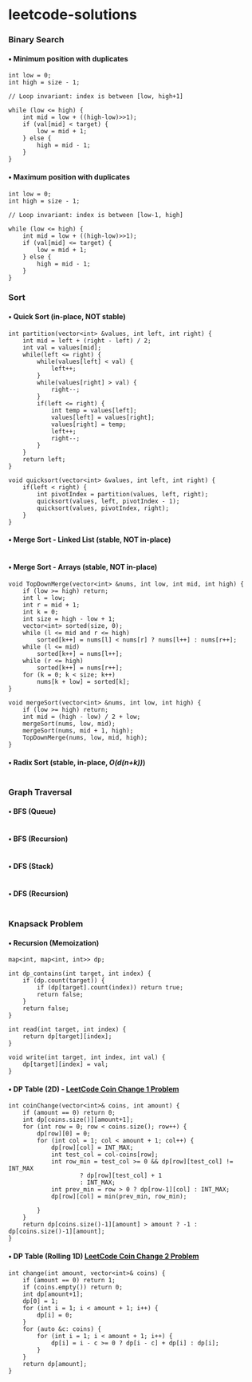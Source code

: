 # leetcode-solutions

### Binary Search

#### • Minimum position with duplicates
```
int low = 0;
int high = size - 1;

// Loop invariant: index is between [low, high+1]

while (low <= high) {
    int mid = low + ((high-low)>>1);
    if (val[mid] < target) {
        low = mid + 1;
    } else {
        high = mid - 1;
    }
}
```

#### • Maximum position with duplicates
```
int low = 0;
int high = size - 1;

// Loop invariant: index is between [low-1, high]

while (low <= high) { 
    int mid = low + ((high-low)>>1);
    if (val[mid] <= target) {
        low = mid + 1;
    } else {
        high = mid - 1;
    }
}
```

### Sort

#### • Quick Sort (in-place, NOT stable)
```
int partition(vector<int> &values, int left, int right) {
    int mid = left + (right - left) / 2;
    int val = values[mid];
    while(left <= right) {
        while(values[left] < val) {
            left++;
        }
        while(values[right] > val) {
            right--;
        }
        if(left <= right) {
            int temp = values[left];
            values[left] = values[right];
            values[right] = temp;
            left++;
            right--;
        }
    }
    return left;
}

void quicksort(vector<int> &values, int left, int right) {
    if(left < right) {
        int pivotIndex = partition(values, left, right);
        quicksort(values, left, pivotIndex - 1);
        quicksort(values, pivotIndex, right);
    }
}
```
#### • Merge Sort - Linked List (stable, NOT in-place)
```
```
#### • Merge Sort - Arrays (stable, NOT in-place)
```
void TopDownMerge(vector<int> &nums, int low, int mid, int high) {
    if (low >= high) return;
    int l = low;
    int r = mid + 1;
    int k = 0;
    int size = high - low + 1;
    vector<int> sorted(size, 0);
    while (l <= mid and r <= high)
        sorted[k++] = nums[l] < nums[r] ? nums[l++] : nums[r++];
    while (l <= mid) 
        sorted[k++] = nums[l++];
    while (r <= high) 
        sorted[k++] = nums[r++];
    for (k = 0; k < size; k++)
        nums[k + low] = sorted[k];
}

void mergeSort(vector<int> &nums, int low, int high) {
    if (low >= high) return;
    int mid = (high - low) / 2 + low;
    mergeSort(nums, low, mid);
    mergeSort(nums, mid + 1, high);
    TopDownMerge(nums, low, mid, high);
}
```
#### • Radix Sort (stable, in-place, _O(d(n+k))_)
```
```
### Graph Traversal

#### • BFS (Queue)
```
```
#### • BFS (Recursion)
```
```
#### • DFS (Stack)
```
```
#### • DFS (Recursion)
```
```
### Knapsack Problem
#### • Recursion (Memoization)
```
map<int, map<int, int>> dp;
    
int dp_contains(int target, int index) {
    if (dp.count(target)) {
        if (dp[target].count(index)) return true;
        return false;
    }
    return false;
}

int read(int target, int index) {
    return dp[target][index];
}

void write(int target, int index, int val) {
    dp[target][index] = val;
}
```
#### • DP Table (2D) - [LeetCode Coin Change 1 Problem](https://leetcode.com/problems/coin-change/)
```
int coinChange(vector<int>& coins, int amount) {
    if (amount == 0) return 0;
    int dp[coins.size()][amount+1];
    for (int row = 0; row < coins.size(); row++) {
        dp[row][0] = 0;
        for (int col = 1; col < amount + 1; col++) {
            dp[row][col] = INT_MAX;
            int test_col = col-coins[row];
            int row_min = test_col >= 0 && dp[row][test_col] != INT_MAX 
                    ? dp[row][test_col] + 1
                    : INT_MAX;
            int prev_min = row > 0 ? dp[row-1][col] : INT_MAX;
            dp[row][col] = min(prev_min, row_min);

        }
    }
    return dp[coins.size()-1][amount] > amount ? -1 : dp[coins.size()-1][amount];
}
```
#### • DP Table (Rolling 1D) [LeetCode Coin Change 2 Problem](https://leetcode.com/problems/coin-change-2/)
```
int change(int amount, vector<int>& coins) {
    if (amount == 0) return 1;
    if (coins.empty()) return 0;
    int dp[amount+1];
    dp[0] = 1;
    for (int i = 1; i < amount + 1; i++) {
        dp[i] = 0;
    }
    for (auto &c: coins) {
        for (int i = 1; i < amount + 1; i++) {
            dp[i] = i - c >= 0 ? dp[i - c] + dp[i] : dp[i];
        }
    }
    return dp[amount];
}
```

